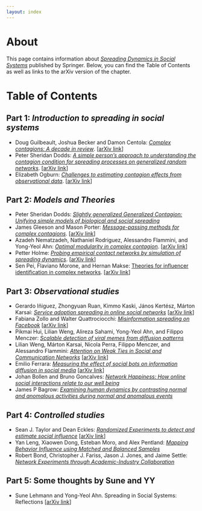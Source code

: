 ```yaml
---
layout: index
---
```


# About

This page contains information about [_Spreading Dynamics in Social Systems_](https://link.springer.com/book/10.1007/978-3-319-77332-2) published by Springer. Below, you can find the Table of Contents as well as links to the arXiv version of the chapter. 

# Table of Contents 

## **Part 1**: _Introduction to spreading in social systems_

* Doug Guilbeault, Joshua Becker and Damon Centola: [_Complex contagions: A decade in review_](https://link.springer.com/chapter/10.1007/978-3-319-77332-2_1). \[[arXiv link](https://arxiv.org/abs/1710.07606)\]
* Peter Sheridan Dodds: [_A simple person’s approach to understanding the contagion condition for spreading processes on generalized random networks_](https://link.springer.com/chapter/10.1007/978-3-319-77332-2_2). \[[arXiv link](https://arxiv.org/abs/1705.02419)\]
* Elizabeth Ogburn: [_Challenges to estimating contagion effects from observational data_](https://link.springer.com/chapter/10.1007/978-3-319-77332-2_3). \[[arXiv link](https://arxiv.org/abs/1706.08440)\]

## **Part 2**: _Models and Theories_

* Peter Sheridan Dodds: [_Slightly generalized Generalized Contagion: Unifying simple models of biological and social spreading_](https://link.springer.com/chapter/10.1007/978-3-319-77332-2_4)
* James Gleeson and Mason Porter: [_Message-passing methods for complex contagions_](https://link.springer.com/chapter/10.1007/978-3-319-77332-2_5). \[[arXiv link](https://arxiv.org/abs/1703.08046)\]
* Azadeh Nematzadeh, Nathaniel Rodriguez, Alessandro Flammini, and Yong-Yeol Ahn: [_Optimal modularity in complex contagion_](https://link.springer.com/chapter/10.1007/978-3-319-77332-2_6). \[[arXiv link](https://arxiv.org/abs/1806.00074)\]
* Petter Holme: [_Probing empirical contact networks by simulation of spreading dynamics_](https://link.springer.com/chapter/10.1007/978-3-319-77332-2_7). \[[arXiv link](https://arxiv.org/abs/1706.09095)\]
* Sen Pei, Flaviano Morone, and Hernan Makse: [Theories for influencer identification in complex networks](https://link.springer.com/chapter/10.1007/978-3-319-77332-2_8). \[[arXiv link](https://arxiv.org/abs/1707.01594)\]

## **Part 3**: _Observational studies_

* Gerardo Iñiguez, Zhongyuan Ruan, Kimmo Kaski, János Kertész, Márton Karsai: [_Service adoption spreading in online social networks_](https://link.springer.com/chapter/10.1007/978-3-319-77332-2_9) \[[arXiv link](https://arxiv.org/abs/1706.09777)\]
* Fabiana Zollo and Walter Quattrociocchi: [_Misinformation spreading on Facebook_](https://link.springer.com/chapter/10.1007/978-3-319-77332-2_10) \[[arXiv link](https://arxiv.org/abs/1706.09494)\]
* Pikmai Hui, Lilian Weng, Alireza Sahami, Yong-Yeol Ahn, and Filippo Menczer: [_Scalable detection of viral memes from diffusion patterns_](https://link.springer.com/chapter/10.1007/978-3-319-77332-2_11)
* Lilian Weng, Márton Karsai, Nicola Perra, Filippo Menczer, and Alessandro Flammini: [_Attention on Weak Ties in Social and Communication Networks_](https://link.springer.com/chapter/10.1007/978-3-319-77332-2_12) \[[arXiv link](https://arxiv.org/abs/1505.02399)\]
* Emilio Ferrara: [_Measuring the effect of social bots on information diffusion in social media_](https://link.springer.com/chapter/10.1007/978-3-319-77332-2_13) \[[arXiv link](https://arxiv.org/abs/1708.08134)\]
* Johan Bollen and Bruno Goncalves: [_Network Happiness: How online social interactions relate to our well being_](https://link.springer.com/chapter/10.1007/978-3-319-77332-2_14)
* James P Bagrow: [_Examining human dynamics by contrasting normal and anomalous activities during normal and anomalous events_](https://link.springer.com/chapter/10.1007/978-3-319-77332-2_15)

## **Part 4**: _Controlled studies_

* Sean J. Taylor and Dean Eckles: [_Randomized Experiments to detect and estimate social influence_](#taylor) \[[arXiv link](https://arxiv.org/abs/1709.09636)\]
* Yan Leng, Xiaowen Dong, Esteban Moro, and Alex Pentland: [_Mapping Behavior Influence using Matched and Balanced Samples_](#pentland)
* Robert Bond, Christopher J. Fariss, Jason J. Jones, and Jaime Settle: [_Network Experiments through Academic-Industry Collaboration_](#bond)

## **Part 5**: Some thoughts by Sune and YY

* Sune Lehmann and Yong-Yeol Ahn. Spreading in Social Systems: Reflections \[[arXiv link](https://arxiv.org/abs/1801.02236)\]

